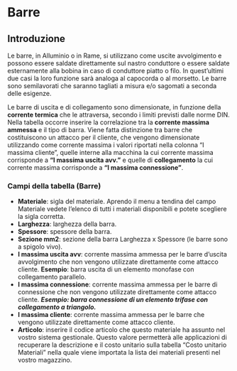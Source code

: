 # Barre

## Introduzione
Le barre, in Alluminio o in Rame, si utilizzano come uscite avvolgimento e possono essere saldate direttamente sul nastro conduttore o essere saldate esternamente alla bobina in caso di conduttore piatto o filo. In quest’ultimi due casi la loro funzione sarà analoga al capocorda o al morsetto. Le barre sono semilavorati che saranno tagliati a misura e/o sagomati a seconda delle esigenze.

Le barre di uscita e di collegamento sono dimensionate, in funzione della **corrente termica** che le attraversa, secondo i limiti previsti dalle norme DIN.
Nella tabella occorre inserire la correlazione tra la **corrente massima ammessa** e il tipo di barra.
Viene fatta distinzione tra barre che costituiscono un attacco per il cliente, che vengono dimensionate utilizzando come corrente massima i valori riportati nella colonna “I massima cliente”, quelle interne alla macchina la cui corrente massima corrisponde a **“I massima uscita avv.”** e quelle di **collegamento** la cui corrente massima corrisponde a **“I massima connessione”**.

### Campi della tabella (Barre)
- **Materiale**: sigla del materiale. Aprendo il menu a tendina del campo Materiale vedete l’elenco di tutti i materiali disponibili e potete scegliere la sigla corretta.
- **Larghezza**: larghezza della barra.
- **Spessore**: spessore della barra.
- **Sezione mm2**: sezione della barra Larghezza x Spessore (le barre sono a spigolo vivo). 
- **I massima uscita avv**: corrente massima ammessa per le barre d’uscita avvolgimento che non vengono utilizzate direttamente come attacco cliente. 
**Esempio**: barra uscita di un elemento monofase con collegamento parallelo.
- **I massima connessione**: corrente massima ammessa per le barre di connessione che non vengono utilizzate direttamente come attacco cliente.
***Esempio: barra connessione di un elemento trifase con collegamento a triangolo.*** 
- **I massima cliente**: corrente massima ammessa per le barre che vengono utilizzate direttamente come attacco cliente.
- **Articolo**: inserire il codice articolo che questo materiale ha assunto nel vostro sistema gestionale. Questo valore permetterà alle applicazioni di recuperare la descrizione e il costo unitario sulla tabella “Costo unitario Materiali” nella quale viene importata la lista dei materiali presenti nel vostro magazzino.


